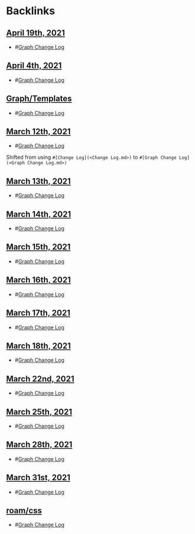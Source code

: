 
# Backlinks
## [April 19th, 2021](<April 19th, 2021.md>)
- #[Graph Change Log](<Graph Change Log.md>)

## [April 4th, 2021](<April 4th, 2021.md>)
- #[Graph Change Log](<Graph Change Log.md>)

## [Graph/Templates](<Graph/Templates.md>)
- #[Graph Change Log](<Graph Change Log.md>)

## [March 12th, 2021](<March 12th, 2021.md>)
- #[Graph Change Log](<Graph Change Log.md>)

Shifted from using `#[Change Log](<Change Log.md>)` to `#[Graph Change Log](<Graph Change Log.md>)`

## [March 13th, 2021](<March 13th, 2021.md>)
- #[Graph Change Log](<Graph Change Log.md>)

## [March 14th, 2021](<March 14th, 2021.md>)
- #[Graph Change Log](<Graph Change Log.md>)

## [March 15th, 2021](<March 15th, 2021.md>)
- #[Graph Change Log](<Graph Change Log.md>)

## [March 16th, 2021](<March 16th, 2021.md>)
- #[Graph Change Log](<Graph Change Log.md>)

## [March 17th, 2021](<March 17th, 2021.md>)
- #[Graph Change Log](<Graph Change Log.md>)

## [March 18th, 2021](<March 18th, 2021.md>)
- #[Graph Change Log](<Graph Change Log.md>)

## [March 22nd, 2021](<March 22nd, 2021.md>)
- #[Graph Change Log](<Graph Change Log.md>)

## [March 25th, 2021](<March 25th, 2021.md>)
- #[Graph Change Log](<Graph Change Log.md>)

## [March 28th, 2021](<March 28th, 2021.md>)
- #[Graph Change Log](<Graph Change Log.md>)

## [March 31st, 2021](<March 31st, 2021.md>)
- #[Graph Change Log](<Graph Change Log.md>)

## [roam/css](<roam/css.md>)
- #[Graph Change Log](<Graph Change Log.md>)

